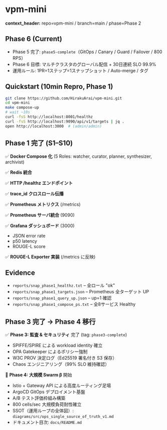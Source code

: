 # vpm-mini

**context_header:** repo=vpm-mini / branch=main / phase=Phase 2

## Phase 6 (Current)

- Phase 5 完了: `phase5-complete`（GitOps / Canary / Guard / Failover / 800 RPS）
- Phase 6 目標: マルチクラスタのグローバル配信 + 30日連続 SLO 99.9%
- 運用ルール: 1PR=1ステップ=1スナップショット / Auto-merge / タグ

## Quickstart (10min Repro, Phase 1)
```bash
git clone https://github.com/HirakuArai/vpm-mini.git
cd vpm-mini
make compose-up
# wait ~10s
curl -fsS http://localhost:8001/healthz
curl -fsS http://localhost:9090/api/v1/targets | jq .
open http://localhost:3000  # (admin/admin)
```

## Phase 1 完了 (S1–S10)

✅ **Docker Compose 化** (5 Roles: watcher, curator, planner, synthesizer, archivist)

✅ **Redis 統合**

✅ **HTTP /healthz エンドポイント**

✅ **trace_id クロスロール伝播**

✅ **Prometheus メトリクス** (/metrics)

✅ **Prometheus サーバ統合** (9090)

✅ **Grafana ダッシュボード** (3000)
- JSON error rate
- p50 latency  
- ROUGE-L score

✅ **ROUGE-L Exporter 実装** (/metrics に反映)

## Evidence
- `reports/snap_phase1_healthz.txt` – 全ロール "ok"
- `reports/snap_phase1_targets.json` – Prometheus 全ターゲット UP
- `reports/snap_phase1_query_up.json` – up=1 確認
- `reports/snap_phase1_compose_ps.txt` – 全8サービス Healthy

## Phase 3 完了 → Phase 4 移行

✅ **Phase 3: 監査 & セキュリティ** 完了 (tag: `phase3-complete`)
- SPIFFE/SPIRE による workload identity 確立
- OPA Gatekeeper によるポリシー強制
- W3C PROV 決定ログ（Ed25519 署名付き S3 保存）
- Chaos エンジニアリング（99% SLO 維持確認）

🚀 **Phase 4: 大規模 Swarm β** 開始
- Istio + Gateway API による高度ルーティング足場
- ArgoCD GitOps デプロイメント基盤
- A/B テスト評価枠組み構築
- 800 cells/sec 大規模負荷耐性確立
- SSOT（運用ループの全体図）: `diagrams/src/ops_single_source_of_truth_v1.md`
- ドキュメント目次: `docs/README.md`
